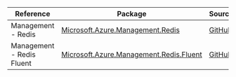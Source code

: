 | Reference | Package | Source |
|---|---|---|
|Management - Redis|[Microsoft.Azure.Management.Redis](https://www.nuget.org/packages/Microsoft.Azure.Management.Redis)|[GitHub](https://github.com/Azure/azure-sdk-for-net)|
|Management - Redis Fluent|[Microsoft.Azure.Management.Redis.Fluent](https://www.nuget.org/packages/Microsoft.Azure.Management.Redis.Fluent)|[GitHub](https://github.com/Azure/azure-sdk-for-net)|
